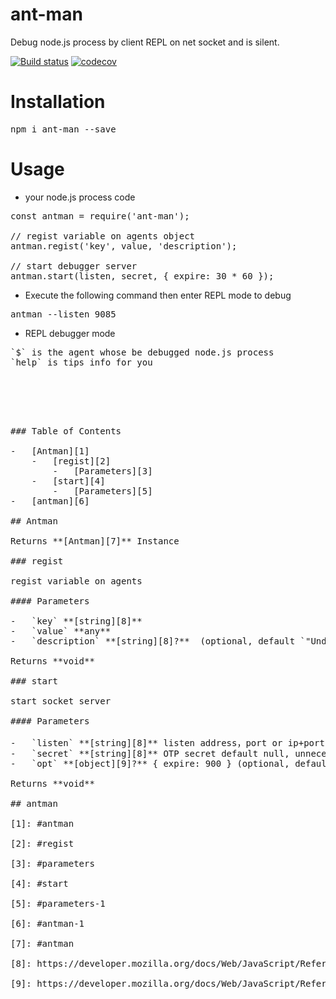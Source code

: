 # ant-man
Debug node.js process by client REPL on net socket and is silent.

[![Build status](https://travis-ci.com/open-node/ant-man.svg?branch=master)](https://travis-ci.org/open-node/ant-man)
[![codecov](https://codecov.io/gh/open-node/ant-man/branch/master/graph/badge.svg)](https://codecov.io/gh/open-node/ant-man)

# Installation
<pre>npm i ant-man --save</pre>

# Usage
* your node.js process code
<pre>
const antman = require('ant-man');

// regist variable on agents object
antman.regist('key', value, 'description');

// start debugger server
antman.start(listen, secret, { expire: 30 * 60 });
</pre>

* Execute the following command then enter REPL mode to debug
<pre>
antman --listen 9085
</pre>

* REPL debugger mode
<pre>
`$` is the agent whose be debugged node.js process
`help` is tips info for you
<pre>



<!-- Generated by documentation.js. Update this documentation by updating the source code. -->

### Table of Contents

-   [Antman][1]
    -   [regist][2]
        -   [Parameters][3]
    -   [start][4]
        -   [Parameters][5]
-   [antman][6]

## Antman

Returns **[Antman][7]** Instance

### regist

regist variable on agents

#### Parameters

-   `key` **[string][8]** 
-   `value` **any** 
-   `description` **[string][8]?**  (optional, default `"Undefined description text"`)

Returns **void** 

### start

start socket server

#### Parameters

-   `listen` **[string][8]** listen address，port or ip+port or sock-file-path, (optional, default `9085`)
-   `secret` **[string][8]** OTP secret default null, unnecessary when secret be null (optional, default `null`)
-   `opt` **[object][9]?** { expire: 900 } (optional, default `defaultOpt`)

Returns **void** 

## antman

[1]: #antman

[2]: #regist

[3]: #parameters

[4]: #start

[5]: #parameters-1

[6]: #antman-1

[7]: #antman

[8]: https://developer.mozilla.org/docs/Web/JavaScript/Reference/Global_Objects/String

[9]: https://developer.mozilla.org/docs/Web/JavaScript/Reference/Global_Objects/Object
